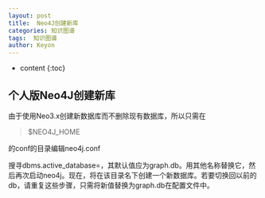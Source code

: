 ```yaml
---
layout: post
title:  Neo4J创建新库
categories: 知识图谱
tags:  知识图谱
author: Keyon
---
```

* content
{:toc}

## 个人版Neo4J创建新库

由于使用Neo3.x创建新数据库而不删除现有数据库，所以只需在
> $NEO4J_HOME

的conf的目录编辑neo4j.conf

搜寻dbms.active_database=，其默认值应为graph.db。用其他名称替换它，然后再次启动neo4j。现在，将在该目录名下创建一个新数据库。若要切换回以前的db，请重复这些步骤，只需将新值替换为graph.db在配置文件中。